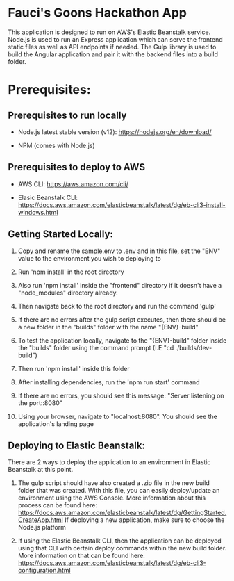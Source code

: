 # Fauci's Goons Hackathon App

This application is designed to run on AWS's Elastic Beanstalk service. Node.js is used to run an Express application which can serve the frontend static files as well as API endpoints if needed. The Gulp library is used to build the Angular application and pair it with the backend files into a build folder. 


# Prerequisites:
## Prerequisites to run locally 
- Node.js latest stable version (v12): https://nodejs.org/en/download/

- NPM (comes with Node.js)

## Prerequisites to deploy to AWS
- AWS CLI: https://aws.amazon.com/cli/

- Elasic Beanstalk CLI: https://docs.aws.amazon.com/elasticbeanstalk/latest/dg/eb-cli3-install-windows.html


## Getting Started Locally:

1) Copy and rename the sample.env to .env and in this file, set the "ENV" value to the environment you wish to deploying to 

2) Run 'npm install' in the root directory

3) Also run 'npm install' inside the "frontend" directory if it doesn't have a "node_modules" directory already.

4) Then navigate back to the root directory and run the command 'gulp'

5) If there are no errors after the gulp script executes, then there should be a new folder in the "builds" folder with the name "{ENV}-build"

6) To test the application locally, navigate to the "{ENV}-build" folder inside the "builds" folder using the command prompt (I.E "cd ./builds/dev-build")

7) Then run 'npm install' inside this folder

8) After installing dependencies, run the 'npm run start' command

9) If there are no errors, you should see this message: "Server listening on the port::8080"

10) Using your browser, navigate to "localhost:8080". You should see the application's landing page


## Deploying to Elastic Beanstalk:

There are 2 ways to deploy the application to an environment in Elastic Beanstalk at this point.

1) The gulp script should have also created a .zip file in the new build folder that was created. With this file, you can easily deploy/update an environment using the AWS Console. More information about this process can be found here: https://docs.aws.amazon.com/elasticbeanstalk/latest/dg/GettingStarted.CreateApp.html
If deploying a new application, make sure to choose the Node.js platform

2) If using the Elastic Beanstalk CLI, then the application can be deployed using that CLI with certain deploy commands within the new build folder. More information on that can be found here:
https://docs.aws.amazon.com/elasticbeanstalk/latest/dg/eb-cli3-configuration.html

